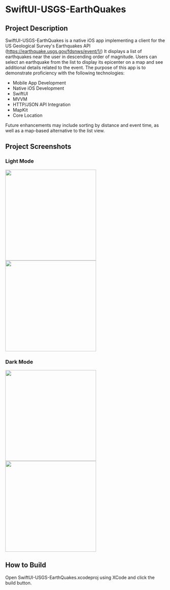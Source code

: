 # SwiftUI-USGS-EarthQuakes

## Project Description
  SwiftUI-USGS-EarthQuakes is a native iOS app implementing a  client for the US Geological Survey's Earthquakes API (https://earthquake.usgs.gov/fdsnws/event/1/)  It displays a list of earthquakes near the user in descending order of magnitude.  Users can select an earthquake from the list to display its epicenter on a map and see additional details related to the event.  The purpose of this app is to demonstrate proficiency with the following technologies:
  * Mobile App Development
  * Native iOS Development
  * SwiftUI
  * MVVM
  * HTTP/JSON API Integration
  * MapKit
  * Core Location

  Future enhancements may include sorting by distance and event time, as well as a map-based alternative to the list view.
## Project Screenshots
### Light Mode
<img src="https://github.com/user-attachments/assets/eefbf36f-7390-4570-8165-699119432521" width="285px" align="center">
<img src="https://github.com/user-attachments/assets/4600e642-1510-48db-b6ca-2dec8374f3ac" width="285px" align="center">

### Dark Mode
<img src="https://github.com/user-attachments/assets/7f98b9c3-0248-49f3-86cc-cc572a470cc5" width="285px" align="center">
<img src="https://github.com/user-attachments/assets/8386eb33-07ec-48e1-bf00-bf16651ac125"  width="285px" align="center">

## How to Build
 Open SwiftUI-USGS-EarthQuakes.xcodeproj using XCode and click the build button.
